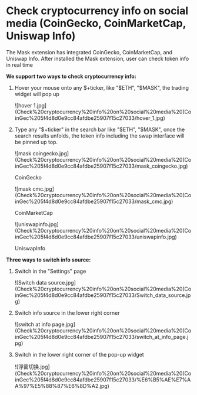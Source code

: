 # Check cryptocurrency info on social media (CoinGecko, CoinMarketCap, Uniswap Info)

The Mask extension has integrated CoinGecko, CoinMarketCap, and Uniswap Info. After installed the Mask extension, user can check token info in real time

**We support two ways to check cryptocurrency info:**

1. Hover your mouse onto any $+ticker, like "$ETH", "$MASK", the trading widget will pop up

    ![hover 1.jpg](Check%20cryptocurrency%20info%20on%20social%20media%20(CoinGec%205f4d8d0e9cc84afdbe25907f15c27033/hover_1.jpg)

2. Type any "$+ticker" in the search bar like "$ETH", "$MASK", once the search results unfolds, the token info including the swap interface will be pinned up top.

    ![mask coingecko.jpg](Check%20cryptocurrency%20info%20on%20social%20media%20(CoinGec%205f4d8d0e9cc84afdbe25907f15c27033/mask_coingecko.jpg)

    CoinGecko

    ![mask cmc.jpg](Check%20cryptocurrency%20info%20on%20social%20media%20(CoinGec%205f4d8d0e9cc84afdbe25907f15c27033/mask_cmc.jpg)

    CoinMarketCap

    ![uniswapinfo.jpg](Check%20cryptocurrency%20info%20on%20social%20media%20(CoinGec%205f4d8d0e9cc84afdbe25907f15c27033/uniswapinfo.jpg)

    UniswapInfo

**Three ways to switch info source:**

1. Switch in the "Settings" page

    ![Switch data source.jpg](Check%20cryptocurrency%20info%20on%20social%20media%20(CoinGec%205f4d8d0e9cc84afdbe25907f15c27033/Switch_data_source.jpg)

2. Switch info source in the lower right corner

    ![switch at info page.jpg](Check%20cryptocurrency%20info%20on%20social%20media%20(CoinGec%205f4d8d0e9cc84afdbe25907f15c27033/switch_at_info_page.jpg)

3. Switch in the lower right corner of the pop-up widget

    ![浮窗切换.jpg](Check%20cryptocurrency%20info%20on%20social%20media%20(CoinGec%205f4d8d0e9cc84afdbe25907f15c27033/%E6%B5%AE%E7%AA%97%E5%88%87%E6%8D%A2.jpg)